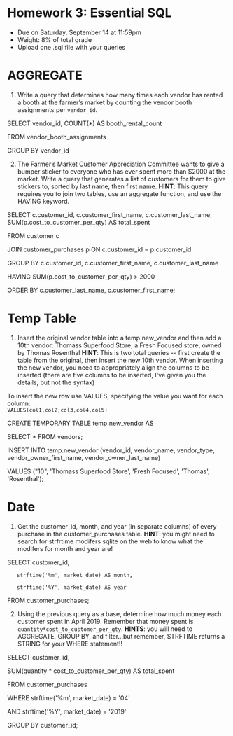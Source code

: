 # Homework 3: Essential SQL

-  	Due on Saturday, September 14 at 11:59pm
-  	Weight: 8% of total grade
-  	Upload one .sql file with your queries

# AGGREGATE
1. Write a query that determines how many times each vendor has rented a booth at the farmer’s market by counting the vendor booth assignments per `vendor_id`.

SELECT vendor_id, COUNT(*) AS booth_rental_count

FROM vendor_booth_assignments

GROUP BY vendor_id

2. The Farmer’s Market Customer Appreciation Committee wants to give a bumper sticker to everyone who has ever spent more than $2000 at the market. Write a query that generates a list of customers for them to give stickers to, sorted by last name, then first name. 
**HINT**: This query requires you to join two tables, use an aggregate function, and use the HAVING keyword.

SELECT c.customer_id, c.customer_first_name, c.customer_last_name, SUM(p.cost_to_customer_per_qty) AS total_spent

FROM customer c

JOIN customer_purchases p ON c.customer_id = p.customer_id

GROUP BY c.customer_id, c.customer_first_name, c.customer_last_name

HAVING SUM(p.cost_to_customer_per_qty) > 2000

ORDER BY c.customer_last_name, c.customer_first_name;


# Temp Table
1. Insert the original vendor table into a temp.new_vendor and then add a 10th vendor: Thomass Superfood Store, a Fresh Focused store, owned by Thomas Rosenthal
**HINT**: This is two total queries -- first create the table from the original, then insert the new 10th vendor. When inserting the new vendor, you need to appropriately align the columns to be inserted (there are five columns to be inserted, I've given you the details, but not the syntax)

To insert the new row use VALUES, specifying the value you want for each column:  
`VALUES(col1,col2,col3,col4,col5)`

CREATE TEMPORARY TABLE temp.new_vendor AS

SELECT * FROM vendors;


INSERT INTO temp.new_vendor (vendor_id, vendor_name, vendor_type, vendor_owner_first_name, vendor_owner_last_name)

VALUES ("10", 'Thomass Superfood Store', 'Fresh Focused', 'Thomas', 'Rosenthal');

# Date
1. Get the customer_id, month, and year (in separate columns) of every purchase in the customer_purchases table.
**HINT**: you might need to search for strfrtime modifers sqlite on the web to know what the modifers for month and year are!

SELECT customer_id, 
      
       strftime('%m', market_date) AS month, 
       
       strftime('%Y', market_date) AS year

FROM customer_purchases;

2. Using the previous query as a base, determine how much money each customer spent in April 2019. Remember that money spent is `quantity*cost_to_customer_per_qty`.
**HINTS**: you will need to AGGREGATE, GROUP BY, and filter...but remember, STRFTIME returns a STRING for your WHERE statement!!

SELECT customer_id, 

SUM(quantity * cost_to_customer_per_qty) AS total_spent

FROM customer_purchases

WHERE strftime('%m', market_date) = '04' 

AND strftime('%Y', market_date) = '2019'

GROUP BY customer_id;

